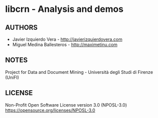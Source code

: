 # libcrn - Analysis and demos
## AUTHORS 
* Javier Izquierdo Vera - http://javierizquierdovera.com
* Miguel Medina Ballesteros - http://maximetinu.com

## NOTES
Project for Data and Document Mining - Università degli Studi di Firenze (UniFI)

## LICENSE
Non-Profit Open Software License version 3.0 (NPOSL-3.0)
https://opensource.org/licenses/NPOSL-3.0
